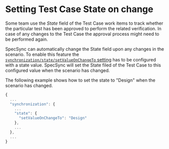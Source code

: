 # Setting Test Case State on change

Some team use the _State_ field of the Test Case work items to track whether the particular test has been approved to perform the related verification. In case of any changes to the Test Case the approval process might need to be performed again. 

SpecSync can automatically change the State field upon any changes in the scenario. To enable this feature the [`synchronization/state/setValueOnChangeTo` setting](../../reference/configuration/configuration-synchronization/configuration-synchronization-state.md) has to be configured with a state value. SpecSync will set the State filed of the Test Case to this configured value when the scenario has changed.

The following example shows how to set the state to "Design" when the scenario has changed.

```javascript
{
  ...
  "synchronization": {
    ...
    "state": {
      "setValueOnChangeTo": "Design"
    },
    ...
  },
  ...
}
```

